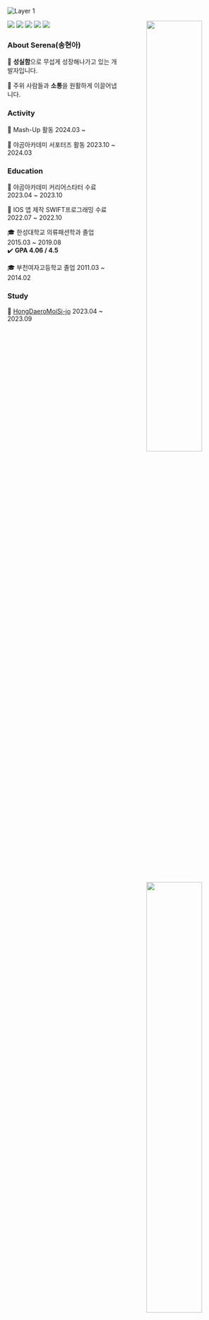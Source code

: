 ![Layer 1](https://github.com/serena0720/serena0720/assets/101619749/43b179b4-c8b6-4c44-9de9-3dabf5acbf66)

<div align="center">

<img align="right" width="50%" src="https://github-readme-stats.vercel.app/api?username=serena0720&show_icons=true&theme=onedark&hide="/>
<img align="right" width="50%" src="http://mazassumnida.wtf/api/pastel/generate_badge?boj=sha0720"/></a>


<div align="left" width="50%">
  
<img src="https://img.shields.io/badge/Swift-F05138?style=flat-square&logo=Swift&logoColor=white"/> <img src="https://img.shields.io/badge/iOS-000000?style=flat-square&logo=Apple&logoColor=white"/> <img src="https://img.shields.io/badge/XCode-147EFB?style=flat-square&logo=xcode&logoColor=white"/> <img src="https://img.shields.io/badge/GitHub-181717?style=flat-square&logo=github&logoColor=white"/> <img src="https://img.shields.io/badge/Git-F05032?style=flat-square&logo=Git&logoColor=white"/>

### About Serena(송현아)
🌱 **성실함**으로 무섭게 성장해나가고 있는 개발자입니다. <br>

🌱 주위 사람들과 **소통**을 원활하게 이끌어냅니다.

### Activity
🌊 Mash-Up 활동 2024.03 ~ 

🐻 야곰아카데미 서포터즈 활동 2023.10 ~ 2024.03

### Education
🏫 야곰아카데미 커리어스타터 수료 2023.04 ~ 2023.10 <br>

🏫 IOS 앱 제작 SWIFT프로그래밍 수료 2022.07 ~ 2022.10<br>

🎓 한성대학교 의류패션학과 졸업 2015.03 ~ 2019.08 <br>
✔️  **GPA 4.06 / 4.5**<br>
                       
🎓 부천여자고등학교 졸업 2011.03 ~ 2014.02<br>

### Study
🐻 [HongDaeroMoiSi-jo](https://github.com/HongDaeroMoiSi-jo/weekendStudy) 2023.04 ~ 2023.09

</div>

